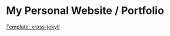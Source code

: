 # My Personal Website / Portfolio

[Template: kross-jekyll](https://github.com/themefisher/kross-jekyll)